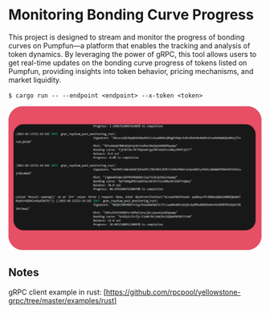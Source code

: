 # Monitoring Bonding Curve Progress

This project is designed to stream and monitor the progress of bonding curves on Pumpfun—a platform that enables the tracking and analysis of token dynamics. By leveraging the power of gRPC, this tool allows users to get real-time updates on the bonding curve progress of tokens listed on Pumpfun, providing insights into token behavior, pricing mechanisms, and market liquidity.
```
$ cargo run -- --endpoint <endpoint> --x-token <token>
```

![screenshot](assets/usage-screenshot.png?raw=true "Screenshot")

## Notes

gRPC client example in rust: [https://github.com/rpcpool/yellowstone-grpc/tree/master/examples/rust]